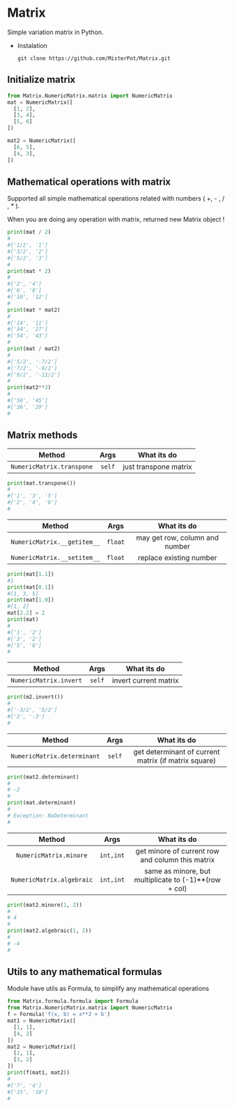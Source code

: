 # Matrix

Simple variation matrix in Python.
* Instalation
    
      git clone https://github.com/MisterPot/Matrix.git

## Initialize matrix
```python
from Matrix.NumericMatrix.matrix import NumericMatrix
mat = NumericMatrix([
  [1, 2],
  [3, 4],
  [5, 6]
])

mat2 = NumericMatrix([
  [6, 5],
  [4, 3],
])
```


## Mathematical operations with matrix

  Supported all simple mathematical operations related with numbers
  ( +, - , / , * ).

  When you are doing any operation with matrix, returned new Matrix object !
  ```python
  print(mat / 2)
  #
  #['1/2', '1']
  #['3/2', '2']
  #['5/2', '3']
  #
  print(mat * 2)
  #
  #['2', '4']
  #['6', '8']
  #['10', '12']
  #
  print(mat * mat2)
  #
  #['14', '11']
  #['34', '27']
  #['54', '43']
  #
  print(mat / mat2)
  #
  #['5/2', '-7/2']
  #['7/2', '-9/2']
  #['9/2', '-11/2']
  #
  print(mat2**2)
  #
  #['56', '45']
  #['36', '29']
  #
  ```

## Matrix methods

  | Method | Args | What its do |
  |:-----------:|:-------:|:--------:|
  |`NumericMatrix.transpone`| `self` | just transpone matrix |
  

  ```python
  print(mat.transpone())
  #
  #['1', '3', '5']
  #['2', '4', '6']
  #
  ```

  | Method | Args | What its do |
  |:-----------:|:-------:|:--------:|
  |`NumericMatrix.__getitem__`| `float` | may get row, column and number |
  |`NumericMatrix.__setitem__`| `float` | replace existing number|

  ```python
  print(mat[1.1])
  #1
  print(mat[0.1])
  #[1, 3, 5]
  print(mat[1.0])
  #[1, 2]
  mat[2.2] = 2
  print(mat)
  #
  #['1', '2']
  #['3', '2']
  #['5', '6']
  # 
  ```
  | Method | Args | What its do |
  |:-----------:|:-------:|:--------:|
  |`NumericMatrix.invert`| `self` | invert current matrix |
  ```python
  print(m2.invert())
  #
  #['-3/2', '5/2']
  #['2', '-3']
  #
```

  | Method | Args | What its do |
  |:-----------:|:-------:|:--------:|
  |`NumericMatrix.determinant`| `self` | get determinant of current matrix (if matrix square) |
  ```python
  print(mat2.determinant)
  #
  # -2
  #
  print(mat.determinant)
  #
  # Exception: NoDeterminant
  #
```
  | Method | Args | What its do |
  |:-----------:|:-------:|:--------:|
  |`NumericMatrix.minore`| `int,int` | get minore of current row and column this matrix |
  |`NumericMatrix.algebraic`|`int,int`| same as minore, but multiplicate to (-1)**(row + col)|
  ```python
  print(mat2.minore(1, 2))
  #
  # 4
  #
  print(mat2.algebraic(1, 2))
  #
  # -4
  #
```

## Utils to any mathematical formulas

  Module have utils as Formula, to simplify any mathematical operations
```python
from Matrix.formula.formula import Formula
from Matrix.NumericMatrix.matrix import NumericMatrix
f = Formula('f(x, b) = x**2 + b')
mat1 = NumericMatrix([
  [1, 1],
  [4, 2]
])
mat2 = NumericMatrix([
  [2, 1],
  [3, 2]
])
print(f(mat1, mat2))
#
#['7', '4']
#['15', '10']
#
```